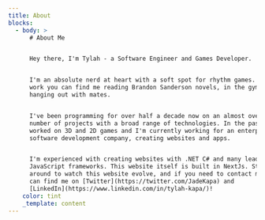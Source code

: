 ```yaml
---
title: About
blocks:
  - body: >
      # About Me


      Hey there, I'm Tylah - a Software Engineer and Games Developer.


      I'm an absolute nerd at heart with a soft spot for rhythm games. After
      work you can find me reading Brandon Sanderson novels, in the gym, or
      hanging out with mates.


      I've been programming for over half a decade now on an almost overwhelming
      number of projects with a broad range of technologies. In the past, I've
      worked on 3D and 2D games and I'm currently working for an enterprise
      software development company, creating websites and apps.


      I'm experienced with creating websites with .NET C# and many leading
      JavaScript frameworks. This website itself is built in NextJs. Stick
      around to watch this website evolve, and if you need to contact me, you
      can find me on [Twitter](https://twitter.com/JadeKapa) and
      [LinkedIn](https://www.linkedin.com/in/tylah-kapa/)!
    color: tint
    _template: content
---
```




